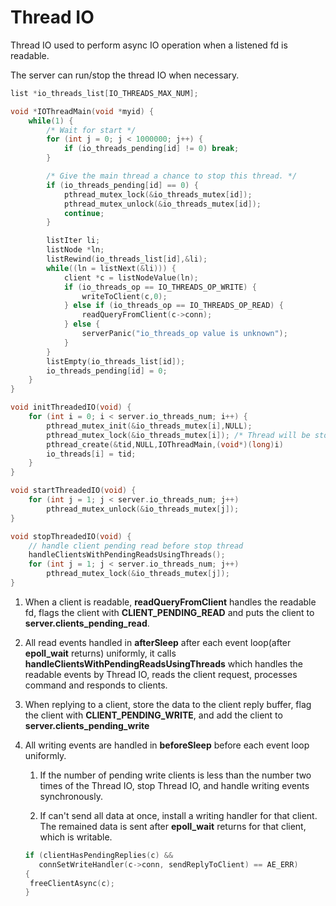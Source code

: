 # Thread IO

Thread IO used to perform async IO operation when a listened fd is readable.

The server can run/stop the thread IO when necessary.

```C++
list *io_threads_list[IO_THREADS_MAX_NUM];

void *IOThreadMain(void *myid) {
    while(1) {
        /* Wait for start */
        for (int j = 0; j < 1000000; j++) {
            if (io_threads_pending[id] != 0) break;
        }

        /* Give the main thread a chance to stop this thread. */
        if (io_threads_pending[id] == 0) {
            pthread_mutex_lock(&io_threads_mutex[id]);
            pthread_mutex_unlock(&io_threads_mutex[id]);
            continue;
        }

        listIter li;
        listNode *ln;
        listRewind(io_threads_list[id],&li);
        while((ln = listNext(&li))) {
            client *c = listNodeValue(ln);
            if (io_threads_op == IO_THREADS_OP_WRITE) {
                writeToClient(c,0);
            } else if (io_threads_op == IO_THREADS_OP_READ) {
                readQueryFromClient(c->conn);
            } else {
                serverPanic("io_threads_op value is unknown");
            }
        }
        listEmpty(io_threads_list[id]);
        io_threads_pending[id] = 0;
    }
}

void initThreadedIO(void) {
    for (int i = 0; i < server.io_threads_num; i++) {
        pthread_mutex_init(&io_threads_mutex[i],NULL);
        pthread_mutex_lock(&io_threads_mutex[i]); /* Thread will be stopped. */
        pthread_create(&tid,NULL,IOThreadMain,(void*)(long)i)
        io_threads[i] = tid;
    }
}

void startThreadedIO(void) {
    for (int j = 1; j < server.io_threads_num; j++)
        pthread_mutex_unlock(&io_threads_mutex[j]);
}

void stopThreadedIO(void) {
    // handle client pending read before stop thread
    handleClientsWithPendingReadsUsingThreads();
    for (int j = 1; j < server.io_threads_num; j++)
        pthread_mutex_lock(&io_threads_mutex[j]);
}
```

1. When a client is readable, **readQueryFromClient** handles the readable fd, flags the client with **CLIENT_PENDING_READ**  and puts the client to **server.clients_pending_read**.

2. All read events handled in **afterSleep** after each event loop(after **epoll_wait** returns) uniformly, it calls **handleClientsWithPendingReadsUsingThreads** which handles the readable events by Thread IO, reads the client request, processes command and responds to clients.

  

1. When replying to a client, store the data to the client reply buffer, flag the client with **CLIENT_PENDING_WRITE**, and add the client to **server.clients_pending_write**

2. All writing events are handled in **beforeSleep** before each event loop uniformly.

   1. If the number of pending write clients is less than the number two times of the Thread IO, stop Thread IO, and handle writing events synchronously.

   2. If can't send all data at once, install a writing handler for that client. The remained data is sent after **epoll_wait** returns for that client, which is writable.

    ```C++
   if (clientHasPendingReplies(c) &&
       connSetWriteHandler(c->conn, sendReplyToClient) == AE_ERR)
   {
     freeClientAsync(c);
   }
    ```
